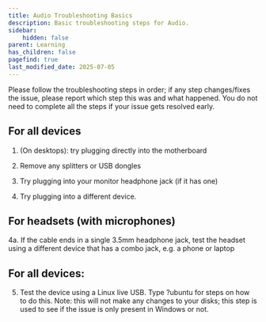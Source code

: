 ```yaml
---
title: Audio Troubleshooting Basics
description: Basic troubleshooting steps for Audio.
sidebar:
    hidden: false
parent: Learning
has_children: false
pagefind: true
last_modified_date: 2025-07-05
---
```


Please follow the troubleshooting steps in order; if any step changes/fixes the issue, please report which step this was and what happened. You do not need to complete all the steps if your issue gets resolved early.

## For all devices
  1. (On desktops): try plugging directly into the motherboard

  2. Remove any splitters or USB dongles

  3. Try plugging into your monitor headphone jack (if it has one)

  4. Try plugging into a different device.

## For headsets (with microphones)
  4a.  If the cable ends in a single 3.5mm headphone jack, test the headset using a different device that has a combo jack, e.g. a phone or laptop

## For all devices:
  5. Test the device using a Linux live USB. Type ?ubuntu for steps on how to do this. Note: this will not make any changes to your disks; this step is used to see if the issue is only present in Windows or not.
